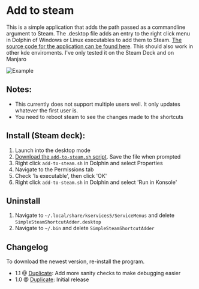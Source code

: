 # Add to steam

This is a simple application that adds the path passed as a commandline argument to Steam. The .desktop file adds an entry to the right click menu in Dolphin of Windows or Linux executables to add them to Steam. [The source code for the application can be found here](https://github.com/suchmememanyskill/Duplicate/tree/main/SimpleSteamShortcutAdder). This should also work in other kde enviroments. I've only tested it on the Steam Deck and on Manjaro

![Example](https://raw.githubusercontent.com/suchmememanyskill/steam-deckt-addons/main/Dolphin-rightclick-addtosteam/Example.png)

## Notes:
- This currently does not support multiple users well. It only updates whatever the first user is.
- You need to reboot steam to see the changes made to the shortcuts

## Install (Steam deck):
1. Launch into the desktop mode
2. [Download the `add-to-steam.sh` script](https://github.com/suchmememanyskill/steam-deckt-addons/releases/download/1.0/add-to-steam.sh). Save the file when prompted
3. Right click `add-to-steam.sh` in Dolphin and select Properties
4. Navigate to the Permissions tab
5. Check 'Is executable', then click 'OK'
6. Right click `add-to-steam.sh` in Dolphin and select 'Run in Konsole'

## Uninstall
1. Navigate to `~/.local/share/kservices5/ServiceMenus` and delete `SimpleSteamShortcutAdder.desktop`
2. Navigate to `~/.bin` and delete `SimpleSteamShortcutAdder`

## Changelog
To download the newest version, re-install the program.

- 1.1 @ [Duplicate](https://github.com/suchmememanyskill/Duplicate/commit/479116262895a1f98b4af18036fce88c9daf8d68): Add more sanity checks to make debugging easier
- 1.0 @ [Duplicate](https://github.com/suchmememanyskill/Duplicate/commit/55fa634cca516209a1cbf6f11815401c99c6a44a): Initial release 